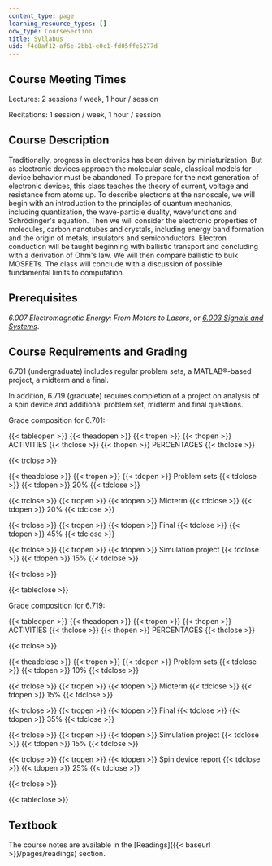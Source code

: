 ```yaml
---
content_type: page
learning_resource_types: []
ocw_type: CourseSection
title: Syllabus
uid: f4c8af12-af6e-2bb1-e0c1-fd05ffe5277d
---
```


Course Meeting Times
--------------------

Lectures: 2 sessions / week, 1 hour / session

Recitations: 1 session / week, 1 hour / session

Course Description
------------------

Traditionally, progress in electronics has been driven by miniaturization. But as electronic devices approach the molecular scale, classical models for device behavior must be abandoned. To prepare for the next generation of electronic devices, this class teaches the theory of current, voltage and resistance from atoms up. To describe electrons at the nanoscale, we will begin with an introduction to the principles of quantum mechanics, including quantization, the wave-particle duality, wavefunctions and Schrödinger's equation. Then we will consider the electronic properties of molecules, carbon nanotubes and crystals, including energy band formation and the origin of metals, insulators and semiconductors. Electron conduction will be taught beginning with ballistic transport and concluding with a derivation of Ohm's law. We will then compare ballistic to bulk MOSFETs. The class will conclude with a discussion of possible fundamental limits to computation.

Prerequisites
-------------

_6.007 Electromagnetic Energy: From Motors to Lasers_, or _[6.003 Signals and Systems](/courses/6-003-signals-and-systems-fall-2011/)_.

Course Requirements and Grading
-------------------------------

6.701 (undergraduate) includes regular problem sets, a MATLAB®-based project, a midterm and a final.

In addition, 6.719 (graduate) requires completion of a project on analysis of a spin device and additional problem set, midterm and final questions.

Grade composition for 6.701:

{{< tableopen >}}
{{< theadopen >}}
{{< tropen >}}
{{< thopen >}}
ACTIVITIES
{{< thclose >}}
{{< thopen >}}
PERCENTAGES
{{< thclose >}}

{{< trclose >}}

{{< theadclose >}}
{{< tropen >}}
{{< tdopen >}}
Problem sets
{{< tdclose >}}
{{< tdopen >}}
20%
{{< tdclose >}}

{{< trclose >}}
{{< tropen >}}
{{< tdopen >}}
Midterm
{{< tdclose >}}
{{< tdopen >}}
20%
{{< tdclose >}}

{{< trclose >}}
{{< tropen >}}
{{< tdopen >}}
Final
{{< tdclose >}}
{{< tdopen >}}
45%
{{< tdclose >}}

{{< trclose >}}
{{< tropen >}}
{{< tdopen >}}
Simulation project
{{< tdclose >}}
{{< tdopen >}}
15%
{{< tdclose >}}

{{< trclose >}}

{{< tableclose >}}

Grade composition for 6.719:

{{< tableopen >}}
{{< theadopen >}}
{{< tropen >}}
{{< thopen >}}
ACTIVITIES
{{< thclose >}}
{{< thopen >}}
PERCENTAGES
{{< thclose >}}

{{< trclose >}}

{{< theadclose >}}
{{< tropen >}}
{{< tdopen >}}
Problem sets
{{< tdclose >}}
{{< tdopen >}}
10%
{{< tdclose >}}

{{< trclose >}}
{{< tropen >}}
{{< tdopen >}}
Midterm
{{< tdclose >}}
{{< tdopen >}}
15%
{{< tdclose >}}

{{< trclose >}}
{{< tropen >}}
{{< tdopen >}}
Final
{{< tdclose >}}
{{< tdopen >}}
35%
{{< tdclose >}}

{{< trclose >}}
{{< tropen >}}
{{< tdopen >}}
Simulation project
{{< tdclose >}}
{{< tdopen >}}
15%
{{< tdclose >}}

{{< trclose >}}
{{< tropen >}}
{{< tdopen >}}
Spin device report
{{< tdclose >}}
{{< tdopen >}}
25%
{{< tdclose >}}

{{< trclose >}}

{{< tableclose >}}

Textbook
--------

The course notes are available in the [Readings]({{< baseurl >}}/pages/readings) section.